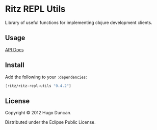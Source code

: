 # Ritz REPL Utils

Library of useful functions for implementing clojure development clients.

## Usage

[API Docs](http://palletops.com/ritz/0.4/repl-utils/api/)

## Install

Add the following to your `:dependencies`:

```clj
[ritz/ritz-repl-utils "0.4.2"]
```

## License

Copyright © 2012 Hugo Duncan.

Distributed under the Eclipse Public License.
